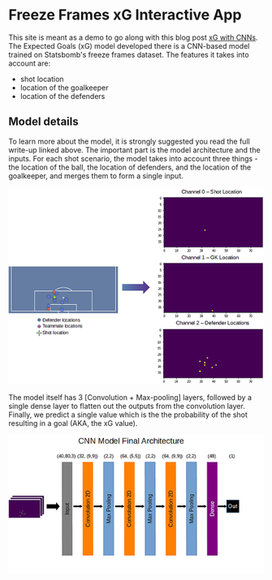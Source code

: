 # Freeze Frames xG Interactive App

This site is meant as a demo to go along with this blog post [xG with CNNs]("https://www.opengoalapp.com/xg-with-cnns-full-study"). The Expected Goals (xG) model developed there is a CNN-based model trained on Statsbomb's freeze frames dataset. The features it takes into account are:

* shot location
* location of the goalkeeper
* location of the defenders

## Model details

To learn more about the model, it is strongly suggested you read the full write-up linked above. The important part is the model architecture and the inputs.
For each shot scenario, the model takes into account three things - the location of the ball, the location of defenders, and the location of the goalkeeper, and merges them to form a single input.

![Model Inputs](https://raw.githubusercontent.com/sharmaabhishekk/Interactive-freeze-frames-xg/main/public/images/model-input.png)

The model itself has 3 [Convolution + Max-pooling] layers, followed by a single dense layer to flatten out the outputs from the convolution layer. Finally, we predict a single value which is the the probability of the shot resulting in a goal (AKA, the xG value).

![Model Architecture](https://raw.githubusercontent.com/sharmaabhishekk/Interactive-freeze-frames-xg/main/public/images/final_arch.png)
